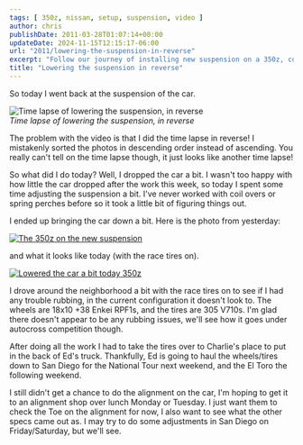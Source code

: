 ```yaml
---
tags: [ 350z, nissan, setup, suspension, video ]
author: chris
publishDate: 2011-03-28T01:07:14+00:00
updateDate: 2024-11-15T12:15:17-06:00
url: "2011/lowering-the-suspension-in-reverse"
excerpt: "Follow our journey of installing new suspension on a 350z, complete with issues, triumphs and insightful photos. Future alignment plans revealed!"
title: "Lowering the suspension in reverse"
---
```


So today I went back at the suspension of the car.

![Time lapse of lowering the suspension, in reverse](https://www.youtube.com/v/l5VsNjtZXKE?hl=en&hd=1)  
*Time lapse of lowering the suspension, in reverse*

The problem with the video is that I did the time lapse in reverse! I mistakenly sorted the photos in descending order instead of ascending. You really can't tell on the time lapse though, it just looks like another time lapse!

So what did I do today? Well, I dropped the car a bit. I wasn't too happy with how little the car dropped after the work this week, so today I spent some time adjusting the suspension a bit. I've never worked with coil overs or spring perches before so it took a little bit of figuring things out.

I ended up bringing the car down a bit. Here is the photo from yesterday:

[![The 350z on the new suspension](https://static.flickr.com/5052/5562928957_b408b15521.jpg)](https://www.flickr.com/photos/17726343@N00/5562928957/)

and what it looks like today (with the race tires on).

[![Lowered the car a bit today 350z](https://static.flickr.com/5023/5566339570_1e92ff79ed.jpg)](https://www.flickr.com/photos/17726343@N00/5566339570/)

I drove around the neighborhood a bit with the race tires on to see if I had any trouble rubbing, in the current configuration it doesn't look to. The wheels are 18x10 +38 Enkei RPF1s, and the tires are 305 V710s. I'm glad there doesn't appear to be any rubbing issues, we'll see how it goes under autocross competition though.

After doing all the work I had to take the tires over to Charlie's place to put in the back of Ed's truck. Thankfully, Ed is going to haul the wheels/tires down to San Diego for the National Tour next weekend, and the El Toro the following weekend.

I still didn't get a chance to do the alignment on the car, I'm hoping to get it to an alignment shop over lunch Monday or Tuesday. I just want them to check the Toe on the alignment for now, I also want to see what the other specs came out as. I may try to do some adjustments in San Diego on Friday/Saturday, but we'll see.
